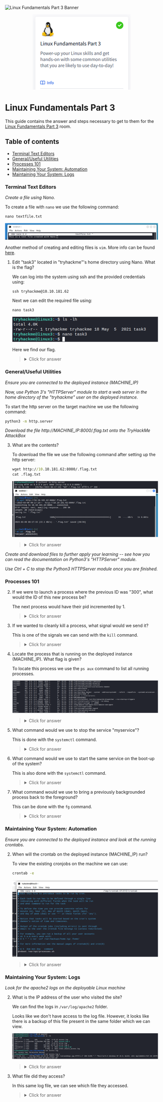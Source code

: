 ![Linux Fundamentals Part 3 Banner](https://assets.tryhackme.com/room-banners/linuxfund.png)

<p align="center">
   <img src="https://github.com/Kevinovitz/TryHackMe_Writeups/raw/main/linuxfundamentalspart3/Linux_Fundamentals_3_Cover.png" alt="Linux Fundamentals Part 3 Logo">
</p>

# Linux Fundamentals Part 3

This guide contains the answer and steps necessary to get to them for the [Linux Fundamentals Part 3](https://tryhackme.com/room/linuxfundamentalspart3) room.

## Table of contents

- [Terminal Text Editors](#terminal-text-editors)
- [General/Useful Utilities](#generaluseful-utilities)
- [Processes 101](#processes-101)
- [Maintaining Your System: Automation](#maintaining-your-system-automation)
- [Maintaining Your System: Logs](#maintaining-your-system-logs)

### Terminal Text Editors

*Create a file using Nano.*

To create a file with `nano` we use the following command:

```cmd
nano textfile.txt
```

![Create Nano File](https://github.com/Kevinovitz/TryHackMe_Writeups/raw/main/linuxfundamentalspart3/Linux_Fundamentals_3_Create_File.png)

Another method of creating and editing files is `vim`. More info can be found [here](https://vim.rtorr.com/).

1. Edit "task3" located in "tryhackme"'s home directory using Nano. What is the flag?

   We can log into the system using ssh and the provided credentials using:
   
   ```cmd
   ssh tryhackme@10.10.181.62
   ```
   
   Next we can edit the required file using:
   
   ```cmd
   nano task3
   ```
   
   ![Edit File](https://github.com/Kevinovitz/TryHackMe_Writeups/raw/main/linuxfundamentalspart3/Linux_Fundamentals_3_Edit_File.png)
   
   Here we find our flag.

   ><details><summary>Click for answer</summary>THM{TEXT_EDITORS}</details>

### General/Useful Utilities

*Ensure you are connected to the deployed instance (MACHINE_IP)*

*Now, use Python 3's "HTTPServer" module to start a web server in the home directory of the "tryhackme" user on the deployed instance.*

To start the http server on the target machine we use the following command:

```cmd
python3 -m http.server
```

*Download the file http://MACHINE_IP:8000/.flag.txt onto the TryHackMe AttackBox*

3. What are the contents?

   To download the file we use the following command after setting up the http server:
   
   ```cmd
   wget http://10.10.181.62:8000/.flag.txt
   cat .flag.txt
   ```
   
   ![Transfer File](https://github.com/Kevinovitz/TryHackMe_Writeups/raw/main/linuxfundamentalspart3/Linux_Fundamentals_3_Transfer_File.png)

   ><details><summary>Click for answer</summary>THM{WGET_WEBSERVER}</details>

*Create and download files to further apply your learning -- see how you can read the documentation on Python3's "HTTPServer" module.*

*Use Ctrl + C to stop the Python3 HTTPServer module once you are finished.*

### Processes 101

2. If we were to launch a process where the previous ID was "300", what would the ID of this new process be?

   The next process would have their pid incremented by 1.

   ><details><summary>Click for answer</summary>301</details>

3. If we wanted to cleanly kill a process, what signal would we send it?

   This is one of the signals we can send with the `kill` command.

   ><details><summary>Click for answer</summary>SIGTERM</details>

4. Locate the process that is running on the deployed instance (MACHINE_IP). What flag is given?

   To locate this process we use the `ps aux` command to list all running processes.
   
   ![Flag Process](https://github.com/Kevinovitz/TryHackMe_Writeups/raw/main/linuxfundamentalspart3/Linux_Fundamentals_3_Flag_Proccess.png)

   ><details><summary>Click for answer</summary>THM{PROCESSES}</details>

5. What command would we use to stop the service "myservice"?

   This is done with the `systemctl` command.

   ><details><summary>Click for answer</summary>systemctl stop myservice</details>

6. What command would we use to start the same service on the boot-up of the system?

   This is also done with the `systemctl` command.

   ><details><summary>Click for answer</summary>systemctl enable myservice</details>

7. What command would we use to bring a previously backgrounded process back to the foreground?

   This can be done with the `fg` command.

   ><details><summary>Click for answer</summary>fg</details>

### Maintaining Your System: Automation

*Ensure you are connected to the deployed instance and look at the running crontabs.*

2. When will the crontab on the deployed instance (MACHINE_IP) run?

   To view the existing cronjobs on the machine we can use:
   
   ```cmd
   crontab -e
   ```
   
   ![Crontabs](https://github.com/Kevinovitz/TryHackMe_Writeups/raw/main/linuxfundamentalspart3/Linux_Fundamentals_3_Crontabs.png)

   ><details><summary>Click for answer</summary>@reboot</details>

### Maintaining Your System: Logs

*Look for the apache2 logs on the deployable Linux machine*

2. What is the IP address of the user who visited the site?

   We can find the logs in `/var/log/apache2` folder.
   
   Looks like we don't have access to the log file. However, it looks like there is a backup of this file present in the same folder which we can view.
   
   ![Logs](https://github.com/Kevinovitz/TryHackMe_Writeups/raw/main/linuxfundamentalspart3/Linux_Fundamentals_3_Logs.png)

   ><details><summary>Click for answer</summary>10.9.232.111</details>

3. What file did they access?

   In this same log file, we can see which file they accessed.

   ><details><summary>Click for answer</summary>catsanddogs.jpg</details>
